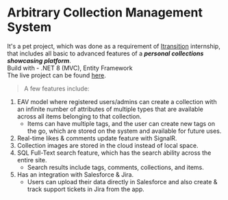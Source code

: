 # Arbitrary Collection Management System

It's a pet project, which was done as a requirement of [Itransition](https://www.itransition.com) internship, that includes all basic to advanced features of a **_personal collections showcasing platform_**. \
Build with - .NET 8 (MVC), Entity Framework\
The live project can be found [here](https://collection-management.azurewebsites.net/).

> A few features include:
1. EAV model where registered users/admins can create a collection with an infinite number of attributes of multiple types that are available across all items belonging to that collection.
    - Items can have multiple tags, and the user can create new tags on the go, which are stored on the system and available for future uses.
2. Real-time likes & comments update feature with SignalR.
3. Collection images are stored in the cloud instead of local space.
4. SQL Full-Text search feature, which has the search ability across the entire site.
     - Search results include tags, comments, collections, and items.
5. Has an integration with Salesforce & Jira.
     - Users can upload their data directly in Salesforce and also create & track support tickets in Jira from the app.
